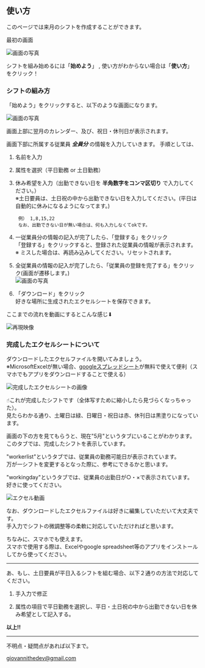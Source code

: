 ## 使い方

このページでは来月のシフトを作成することができます。

最初の画面

![画面の写真](https://github.com/drumgiovanni/heroku-shiftgenerator/blob/master/others/ss1.png)

シフトを組み始めるには「**始めよう**」 , 使い方がわからない場合は「**使い方**」 をクリック！



### シフトの組み方


「始めよう」をクリックすると、以下のような画面になります。

![画面の写真](https://github.com/drumgiovanni/heroku-shiftgenerator/blob/master/others/ss2.png)


画面上部に翌月のカレンダー、及び、祝日・休刊日が表示されます。

画面下部に所属する従業員 ***全員分*** の情報を入力していきます。
手順としては、

1. 名前を入力

1. 属性を選択（平日勤務 or 土日勤務）

1. 休み希望を入力（出勤できない日を **半角数字をコンマ区切り** で入力してください。）  
        ※土日要員は、土日祝の中から出勤できない日を入力してください。(平日は自動的に休みになるようになってます。)

        例） 1,8,15,22
        なお、出勤できない日が無い場合は、何も入力しなくてokです。

1. 一従業員分の情報の記入が完了したら、「登録する」をクリック  
        「登録する」をクリックすると、登録された従業員の情報が表示されます。  
        ※ ミスした場合は、再読み込みしてください。リセットされます。

1. 全従業員の情報の記入が完了したら、「従業員の登録を完了する」をクリック(画面が遷移します。)  
     ![画面の写真](https://github.com/drumgiovanni/shiftgenerator2/blob/master/assets/ss10.png)

1. 「ダウンロード」をクリック  
        好きな場所に生成されたエクセルシートを保存できます。  


ここまでの流れを動画にするとこんな感じ⬇︎

![再現映像](https://github.com/drumgiovanni/heroku-shiftgenerator/blob/master/others/mv1.gif)



### 完成したエクセルシートについて

ダウンロードしたエクセルファイルを開いてみましょう。  
※MicrosoftExcelが無い場合、[googleスプレッドシート](https://www.google.com/intl/ja_jp/sheets/about/)が無料で使えて便利（スマホでもアプリをダウンロードすることで使える）

![完成したエクセルシートの画像](https://github.com/drumgiovanni/heroku-shiftgenerator/blob/master/others/ss4.png)

☝︎これが完成したシフトです（全体写すために縮小したら見づらくなっちゃった）。  
見たらわかる通り、土曜日は緑、日曜日・祝日は赤、休刊日は黒塗りになっています。  


画面の下の方を見てもらうと、現在"5月"というタブにいることがわかります。  
このタブでは、完成したシフトを表示しています。  

"workerlist"というタブでは、従業員の勤務可能日が表示されています。  
万が一シフトを変更するとなった際に、参考にできるかと思います。  

"workingday"というタブでは、従業員の出勤日が○・×で表示されています。  
 好きに使ってください。  

![エクセル動画](https://github.com/drumgiovanni/heroku-shiftgenerator/blob/master/others/mv2.gif)

なお、ダウンロードしたエクセルファイルは好きに編集していただいて大丈夫です。  
手入力でシフトの微調整等の柔軟に対応していただければと思います。  


ちなみに、スマホでも使えます。  
スマホで使用する際は、Excelやgoogle spreadsheet等のアプリをインストールしてから使ってください。  

---

あ、もし、土日要員が平日入るシフトを組む場合、以下２通りの方法で対応してください。  

1. 手入力で修正  

1. 属性の項目で平日勤務を選択し、平日・土日祝の中から出勤できない日を休み希望として記入する。  

**以上!!**  

---  



不明点・疑問点があれば以下まで。  

giovannithedev@gmail.com
